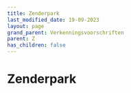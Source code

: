 ```yaml
---
title: Zenderpark
last_modified_date: 19-09-2023
layout: page
grand_parent: Verkenningsvoorschriften
parent: Z
has_children: false
---
```


Zenderpark
==========

